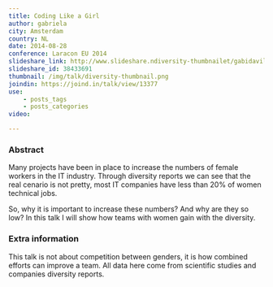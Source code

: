 ```yaml
---
title: Coding Like a Girl
author: gabriela
city: Amsterdam
country: NL
date: 2014-08-28
conference: Laracon EU 2014
slideshare_link: http://www.slideshare.ndiversity-thumbnailet/gabidavila/coding-like-a-girl
slideshare_id: 38433691
thumbnail: /img/talk/diversity-thumbnail.png
joindin: https://joind.in/talk/view/13377
use:
    - posts_tags
    - posts_categories
video:

---
```


<h3>Abstract</h3>
Many projects have been in place to increase the numbers of female workers in the IT industry. Through diversity reports we can see that the real cenario is not pretty, most IT companies have less than 20% of women technical jobs.

So, why it is important to increase these numbers? And why are they so low? In this talk I will show how teams with women gain with the diversity.

<h3>Extra information</h3>
This talk is not about competition between genders, it is how combined efforts can improve a team. All data here come from scientific studies and companies diversity reports.